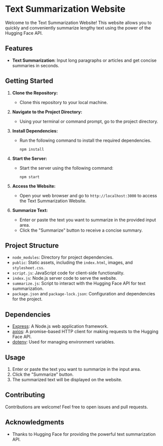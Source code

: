 # Text Summarization Website

Welcome to the Text Summarization Website! This website allows you to quickly and conveniently summarize lengthy text using the power of the Hugging Face API.

## Features

- **Text Summarization**: Input long paragraphs or articles and get concise summaries in seconds.

## Getting Started

1. **Clone the Repository:**
   
   - Clone this repository to your local machine.

2. **Navigate to the Project Directory:**
   
   - Using your terminal or command prompt, go to the project directory.

3. **Install Dependencies:**
   
   - Run the following command to install the required dependencies.

     ```
     npm install
     ```

4. **Start the Server:**
   
   - Start the server using the following command:

     ```
     npm start
     ```

5. **Access the Website:**
   
   - Open your web browser and go to `http://localhost:3000` to access the Text Summarization Website.

6. **Summarize Text:**

   - Enter or paste the text you want to summarize in the provided input area.
   - Click the "Summarize" button to receive a concise summary.

## Project Structure

- `node_modules`: Directory for project dependencies.
- `public`: Static assets, including the `index.html`, images, and `stylesheet.css`.
- `script.js`: JavaScript code for client-side functionality.
- `index.js`: Node.js server code to serve the website.
- `summarize.js`: Script to interact with the Hugging Face API for text summarization.
- `package.json` and `package-lock.json`: Configuration and dependencies for the project.

## Dependencies

- [Express](https://expressjs.com/): A Node.js web application framework.
- [axios](https://axios-http.com/): A promise-based HTTP client for making requests to the Hugging Face API.
- [dotenv](https://www.npmjs.com/package/dotenv): Used for managing environment variables.

## Usage

1. Enter or paste the text you want to summarize in the input area.
2. Click the "Summarize" button.
3. The summarized text will be displayed on the website.

## Contributing

Contributions are welcome! Feel free to open issues and pull requests.

## Acknowledgments

- Thanks to Hugging Face for providing the powerful text summarization API.


